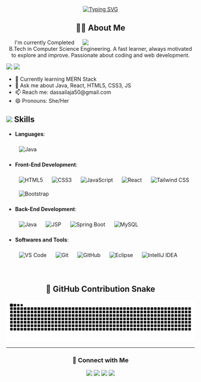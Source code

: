<p align="center">
  <a href="https://git.io/typing-svg">
  <img src="https://readme-typing-svg.demolab.com?font=Georgia&weight=800&pause=1000&size=33&color=000000&width=500&lines=Hi+%2C+I'm+Sailaja+%F0%9F%91%8B;Front-End+Web+Developer;Back-End+Developer;Fast+Learner+%26+Self+Motivated" alt="Typing SVG">
</a>

</p>

<h2 align="center">👩‍💻 About Me</h2>

<div align="center">
  <p>
    <img align="right" src="https://user-images.githubusercontent.com/125878564/258871853-20e24ac8-354d-4ec0-8f25-ef158aec9420.gif" width="300" />
    I'm currently Completed B.Tech in Computer Science Engineering. A fast learner, always motivated to explore and improve. Passionate about coding and web development.
  </p>
</div>

<p align="left">
  <img src="https://img.shields.io/badge/Focus-Backend & Forntend%20Development-dodgerblue">
  <img src="https://img.shields.io/badge/Languages-English,Hindi,Odia,Bengali-dodgerblue">
</p>

<ul>
  <li>🌱 Currently learning MERN Stack</li>
  <li>💬 Ask me about Java, React, HTML5, CSS3, JS</li>
  <li>📫 Reach me: dassailaja50@gmail.com</li>
  <li>😄 Pronouns: She/Her</li>
</ul>





<h2 id="-skills"><img src="https://media2.giphy.com/media/QssGEmpkyEOhBCb7e1/giphy.gif?cid=ecf05e47a0n3gi1bfqntqmob8g9aid1oyj2wr3ds3mg700bl&amp;rid=giphy.gif" width="25"><b> Skills</b></h2>
<p align="center">
</p><ul>
<li>
<p><strong>Languages</strong>:</p>
<img style="margin: 10px" src="https://profilinator.rishav.dev/skills-assets/java-original-wordmark.svg" alt="Java" height="50" />


</li>
<!-- Frontend Development -->
<li>
  <p><strong>Front-End Development</strong>:</p>
  <img style="margin: 10px" src="https://profilinator.rishav.dev/skills-assets/html5-original-wordmark.svg" alt="HTML5" height="50" />
  <img style="margin: 10px" src="https://profilinator.rishav.dev/skills-assets/css3-original-wordmark.svg" alt="CSS3" height="50" />
  <img style="margin: 10px" src="https://profilinator.rishav.dev/skills-assets/javascript-original.svg" alt="JavaScript" height="50" />
  <img style="margin: 10px" src="https://profilinator.rishav.dev/skills-assets/react-original-wordmark.svg" alt="React" height="50" />
  <img style="margin: 10px" src="https://profilinator.rishav.dev/skills-assets/tailwindcss.svg" alt="Tailwind CSS" height="50" />
  <img style="margin: 10px" src="https://profilinator.rishav.dev/skills-assets/bootstrap-plain.svg" alt="Bootstrap" height="50" />
</li>
<!-- Backend Development -->
<li>
  <p><strong>Back-End Development</strong>:</p>
  <img style="margin: 10px" src="https://profilinator.rishav.dev/skills-assets/java-original-wordmark.svg" alt="Java" height="50" />
  <img style="margin: 10px" src="https://img.icons8.com/ios-filled/50/000000/source-code.png" alt="JSP" height="50" />
  <img style="margin: 10px" src="https://profilinator.rishav.dev/skills-assets/springio-icon.svg" alt="Spring Boot" height="50" />
  <img style="margin: 10px" src="https://profilinator.rishav.dev/skills-assets/mysql-original-wordmark.svg" alt="MySQL" height="50" />
</li>
<!-- Software & Tools -->
<li>
  <p><strong>Softwares and Tools</strong>:</p>
  <img style="margin: 10px" src="https://img.icons8.com/color/48/visual-studio-code-2019.png" alt="VS Code" height="40" />
  <img style="margin: 10px" src="https://img.icons8.com/color/48/git.png" alt="Git" height="40" />
  <img style="margin: 10px" src="https://img.icons8.com/ios-glyphs/50/000000/github.png" alt="GitHub" height="40" />
<img style="margin: 10px" src="https://img.icons8.com/color/48/eclipse.png" alt="Eclipse" height="40" />
  <img style="margin: 10px" src="https://img.icons8.com/color/48/intellij-idea.png" alt="IntelliJ IDEA" height="40" />
 
</li>

</ul>
<br>




<h2 align="center">🐍 GitHub Contribution Snake</h2>

<p align="center">
  <picture>
    <source media="(prefers-color-scheme: dark)" srcset="https://raw.githubusercontent.com/SailajaDas/SailajaDas/output/github-snake-dark.svg" />
    <source media="(prefers-color-scheme: light)" srcset="https://raw.githubusercontent.com/SailajaDas/SailajaDas/output/github-snake.svg" />
    <img alt="GitHub Snake" src="https://raw.githubusercontent.com/SailajaDas/SailajaDas/output/github-snake.svg" />
  </picture>
</p>

---

<h3 align="center">🤝 Connect with Me</h3>

<p align="center">
  <a href="https://www.linkedin.com/in/sailaja-das--/" target="_blank"><img src="https://img.icons8.com/bubbles/100/000000/linkedin.png" /></a>
  <a href="https://github.com/SailajaDas" target="_blank"><img src="https://img.icons8.com/bubbles/100/000000/github.png" /></a>
  <a href="https://instagram.com/_faith_charles" target="_blank"><img src="https://img.icons8.com/bubbles/100/000000/instagram.png" /></a>
  <a href="mailto:dassailaja50@gmail.com" target="_top"><img src="https://img.icons8.com/bubbles/100/000000/apple-mail.png" /></a>
</p>

